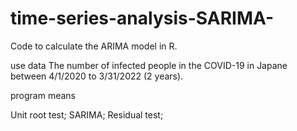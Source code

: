 # time-series-analysis-SARIMA-

Code to calculate the ARIMA model in R.

use data
The number of infected people in the COVID-19 in Japane between 4/1/2020 to 3/31/2022 (2 years).

program means

Unit root test;
SARIMA;
Residual test;
